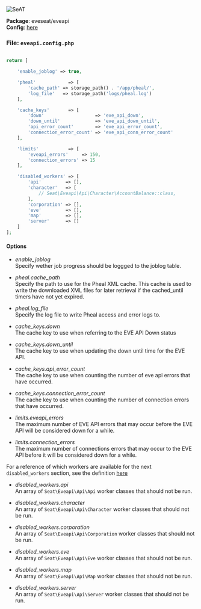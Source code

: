 ![SeAT](https://i.imgur.com/aPPOxSK.png)

**Package**: eveseat/eveapi  
**Config**: [here](https://github.com/eveseat/eveapi/tree/master/src/Config)

### File: `eveapi.config.php`

```php

return [

    'enable_joblog' => true,

    'pheal'            => [
        'cache_path' => storage_path() . '/app/pheal/',
        'log_file'   => storage_path('logs/pheal.log')
    ],

    'cache_keys'       => [
        'down'                   => 'eve_api_down',
        'down_until'             => 'eve_api_down_until',
        'api_error_count'        => 'eve_api_error_count',
        'connection_error_count' => 'eve_api_conn_error_count'
    ],

    'limits'           => [
        'eveapi_errors'     => 150,
        'connection_errors' => 15
    ],

    'disabled_workers' => [
        'api'         => [],
        'character'   => [
            // Seat\Eveapi\Api\Character\AccountBalance::class,
        ],
        'corporation' => [],
        'eve'         => [],
        'map'         => [],
        'server'      => []
    ]
];
```

#### Options
* *enable_joblog*  
Specify wether job progress should be loggged to the joblog table.

* *pheal.cache_path*  
Specify the path to use for the Pheal XML cache. This cache is used to write the downloaded XML files for later retrieval if the cached_until timers have not yet expired.

* *pheal.log_file*  
Specify the log file to write Pheal access and error logs to.

* *cache_keys.down*  
The cache key to use when referring to the EVE API Down status

* *cache_keys.down_until*  
The cache key to use when updating the down until time for the EVE API.

* *cache_keys.api_error_count*  
The cache key to use when counting the number of eve api errors that have occurred.

* *cache_keys.connection_error_count*  
The cache key to use when counting the number of connection errors that have occurred.

* *limits.eveapi_errors*  
The maximum number of EVE API errors that may occur before the EVE API will be considered down for a while.

* *limits.connection_errors*  
The maximum number of connections errors that may occur to the EVE API before it will be considered down for a while.

For a reference of which workers are available for the next `disabled_workers` section, see the definition [here](https://github.com/eveseat/eveapi/blob/master/src/Config/eveapi.workers.php)

* *disabled_workers.api*  
An array of `Seat\Eveapi\Api\Api` worker classes that should not be run.

* *disabled_workers.character*  
An array of `Seat\Eveapi\Api\Character` worker classes that should not be run.

* *disabled_workers.corporation*  
An array of `Seat\Eveapi\Api\Corporation` worker classes that should not be run.

* *disabled_workers.eve*  
An array of `Seat\Eveapi\Api\Eve` worker classes that should not be run.

* *disabled_workers.map*  
An array of `Seat\Eveapi\Api\Map` worker classes that should not be run.

* *disabled_workers.server*  
An array of `Seat\Eveapi\Api\Server` worker classes that should not be run.

